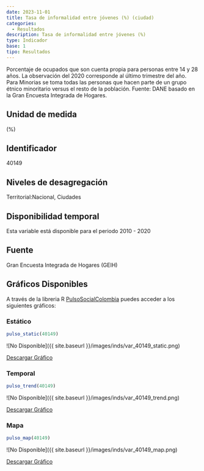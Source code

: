 ```yaml
---
date: 2023-11-01
title: Tasa de informalidad entre jóvenes (%) (ciudad)
categories:
  - Resultados
description: Tasa de informalidad entre jóvenes (%)
type: Indicador
base: 1
tipo: Resultados
--- 
```


Porcentaje de ocupados que son cuenta propia para personas entre 14 y 28 años. La observación del 2020 corresponde al último trimestre del año. Para Minorias se toma todas las personas que hacen parte de un grupo étnico minoritario versus el resto de la población.
Fuente: DANE basado en la Gran Encuesta Integrada de Hogares.

## Unidad de medida
(%)

## Identificador
40149

## Niveles de desagregación
Territorial:Nacional, Ciudades

## Disponibilidad temporal
Esta variable está disponible para el periodo 2010 - 2020

## Fuente
Gran Encuesta Integrada de Hogares (GEIH)

## Gráficos Disponibles

A través de la libreria R [PulsoSocialColombia](https://github.com/pulsosocialcolombia/PulsoSocialColombia) puedes acceder a los siguientes gráficos:

### Estático

``` R
pulso_static(40149)
```

![No Disponible]({{ site.baseurl }}/images/inds/var_40149_static.png)

<a href='{{ site.baseurl }}/images/inds/var_40149_static.png'>Descargar Gráfico</a>

### Temporal

``` R
pulso_trend(40149)
```

![No Disponible]({{ site.baseurl }}/images/inds/var_40149_trend.png)

<a href='{{ site.baseurl }}/images/inds/var_40149_trend.png'>Descargar Gráfico</a>

### Mapa

``` R
pulso_map(40149)
```

![No Disponible]({{ site.baseurl }}/images/inds/var_40149_map.png)

<a href='{{ site.baseurl }}/images/inds/var_40149_map.png'>Descargar Gráfico</a>